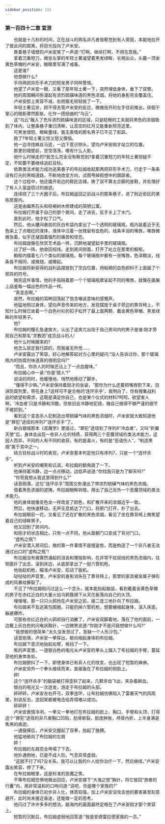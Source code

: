 ```yaml
---
sidebar_position: 133
---
```

### 第一百四十二章 宣泄  


　　也就是十几秒的时间，正在战斗的两名非凡者皆察觉到有人旁观，本能地拉开了彼此间的距离，将目光投向了卢米安。  
　　靠着巷子墙壁的卢米安笑了一声道:“打啊，继续打啊，不用在意我。”  
　　拿着沉重短刀，微张左掌的年轻土著凝望着黑发绿眸，长相出众，头戴一顶金黄色草帽的卢米安，眼睛里写满了戒备。  
　　这是谁?  
　　他想做什么?  
　　手持两把异形手术刀的短发男子同样警惕。  
　　他望了卢米安一眼，又看了那年轻土著一下，突然埋低身体，垂下了双臂。  
　　他的周围瞬间弥漫起有浓烈硫磺味道的黑色浓烟，将他的身影完全覆盖住。  
　　卢米安脸上笑容不减，右侧眉毛轻轻挑了一下。  
　　年轻土著见状，顾不得去管卢米安的反应，微微张开的左手往前推出，徘徊于掌心的暗影骤然膨胀，化作一团扭曲的“乌云”。  
　　这“乌云”融入了充斥浓烈硫磺味道的区域，只是眨眼的工夫就将黑色的浓烟吸到了体内，让整条巷子重归清晰，让高空的红月又能重新照亮这里。  
　　可黑发很短、眼眸墨绿、面无表情的那名男子已不见了影踪。  
　　跑了?年轻土著又惊又怒又懊恼。  
　　他一边寻找蛛丝马迹，一边下意识侧头，望向卢米安刚才站立的位置。  
　　那里的墙壁前，空空荡荡，哪有什么人影。  
　　他什么时候走的?我怎么完全没有察觉到?拿着沉重短刀的年轻土著惊疑不定，不知要不要继续追赶目标。  
　　依靠类法术能力成功逃离巷子的布拉姆收起那两把异形手术刀，行走于一条条没有灯光的黑暗道路，不断地改变方向，试图甩掉假想中的跟踪者。  
　　这个过程中，他还撬开街边的鞋匠店铺，换了双不算太合脚的皮鞋，并处理好了有人入室盗窃过的痕迹。  
　　连续绕了三个大圈子后，布拉姆返回之前战斗的那条巷子，进了附近街区的某栋房屋内。  
　　这是由偏黑石头和棕褐树木修建成的简陋公寓。  
　　布拉姆打开属于自己的那个房间，走了进去，反手关上了木门。  
　　直到此时，他才松了口气。  
　　然后，他从腰间悬挂的灰白布袋内拿出了一个透明的玻璃瓶，瓶内装着近乎无色染上了点暗红的液体，液体中沉着一张残留有血色的、线条丰润的嘴唇，嘴唇微微张着，似乎还凝固着强烈的痛苦和惊恐。  
　　布拉姆就像在欣赏艺术品一样，沉醉地凝望起手里的玻璃瓶。  
　　过了好一阵，他收回视线，走到房间侧面，打开了屹立在那里的橱柜。  
　　橱柜内摆着七八个类似的玻璃瓶，每个玻璃瓶中都有一张嘴唇，色泽黯淡，线条各不相同，或微翘，或嘟起。  
　　布拉姆将新获得的战利品摆放到了空白位置，用粘稠的血色颜料于上面画了个邪异的符号。  
　　做完这件事情，他的手指隔着那一个个玻璃瓶摩挲起不同的嘴唇，就像在画展上品鉴每一幅出色的作品一样。  
　　“真变态啊。”  
　　突然，布拉姆的耳畔回荡起了饱含嘲讽意味的感慨声。  
　　他猛地侧过身体，望向声音传来的地方，发现摆放于桌子旁边的靠背椅上，不知什么时候已坐着一个白色衬衫的扣子松开了最上面两颗、戴金黄色草帽、黑发绿眸的年轻男子。  
　　他?  
　　布拉姆的瞳孔急速放大，认出了这突兀出现于自己房间内的男子是谁:刚才旁观自己和那名“灵教团”成员战斗的人!  
　　他什么时候跟来的?  
　　他怎么锁定我行踪的，而我毫无所觉......  
　　卢米安露出了笑容，好心地解答起对方心里的疑问:“没人告诉过你，那个玻璃瓶内的防腐剂味道真的很明显吗?“  
　　“而且，你杀人的时候还沾上了一点血腥味。”  
　　布拉姆心中一紧:“你是‘猎人’?”  
　　说话的同时，他缓慢地、悄然地移动了脚步。  
　　“懂得不少嘛。”卢米安保持着刚才的坐姿，“那你为什么还要把嘴唇割下来，泡进防腐剂里，带在身上?这样可不是合格的‘连环杀手’，我明白了，你有搜集战利品的欲望和需求，这既是满足你自己，也是某个仪式的材料?呵呵，欲望害人啊，‘冷血者’只是冷静和冷酷，但依旧会冷静地犯错，赌自己做得不够严谨的细节不被抓到。”  
　　看到这个变态杀人犯制造出带硫磺气味的黑色浓烟时，卢米安就大致知道他是“罪犯”途径的序列7“连环杀手”了。  
　　新白银城那本《恶魔学》里提过，“罪犯“途径到了序列8“冷血者”，又叫“折翼天使”后，身体会出现一些非人化的特质，获得两三个恶魔领域的类法术能力，这因人而异，不同的人有不同的收获，有的是毒火，有的是“恶语伤人”，“制造黑烟”属于其中之一。  
　　结合目标战斗时的表现，卢米安基本判定他只有序列7，只是一个“连环杀手”。  
　　听到卢米安的嘲笑和讥讽，布拉姆的额角跳了一下。  
　　他保持着冷静，边一点点移动，边低声说道:“你找我只是为了聊天吗?”  
　　“你究竟想从我这里得到什么?”  
　　话音刚落，这位“连环杀手”周围又弥漫出了带浓烈硫磺气味的黑色浓烟。  
　　借着黑色浓烟的遮掩，布拉姆眼眸转暗，用出了自己另外一个恶魔领域的类法术能力。  
　　他的身体就像变色龙一样改变了颜色，和扩散开来的浓烟近乎一致。  
　　然后，他快速移动，无声无息抵达了门口，将房门打开，扑了出去。  
　　布拉姆眼前一花，又看见了还在扩散的黑色浓烟，看见了坐在靠背椅上微笑望着自己的绿眸男子。  
　　他又回到了房间内。  
　　和刚才的状态相比，只有一点不同，他从面朝门口变成了背对门口。  
　　“虚构之瓶”!  
　　卢米安潜入房间后，做的第一件事情不是摆姿势，而是构造了一个非凡者无法通过出口的“虚构之瓶”!  
　　布拉姆没有被骤然涌起的沮丧和懊恼影响，在非常干扰视线的黑色浓烟内，往侧面扑了出去，滚到床边，从底部拿出了一挺六管机枪。  
　　他抬起机枪，瞄准卢米安，扣动了扳机。  
　　哒哒哒的声音里，卢米安的身影消失在了靠背椅上，那里的家具被金属子弹形成的风暴给撕裂了。  
　　不见了?布拉姆刚闪过这么一个念头，就本能抬起脑袋，看到戴着金黄色草帽的男子在赤红近白的大量火焰乌鸦簇拥下从天花板落向自己的头顶。  
　　嗖嗖嗖，那一只只火鸦抢在卢米安之前，接二连三地扑向了布拉姆。  
　　布拉姆来不及逃离包围圈，只能扔掉六管机枪，想要蜷缩起身体，滚入床底，躲避爆炸。  
　　可那些赤红近白的火鸦却自行消散了，卢米安双脚着地，落在了他的面前，一边戴上灰白色的闪电状胸针，一边微笑说道:“你刚才不是问我想做什么吗?“  
　　“我想做的很简单:“太久没发泄过了，急缺一个人形沙包。”  
　　话音刚落，卢米安一拳挥出，砸向缩起身体的布拉姆。  
　　布拉姆下意识地抬起右臂，格挡了一下。  
　　嘭的声音里，一道银白色的电光从卢米安的拳头上蹿入了布拉姆的手臂，蔓延至他的身体各处。  
　　布拉姆颤抖了一下，即使身体已有非人化的改变，也出现了短暂的麻痹。  
　　卢米安另外一个拳头接续而来，直接轰在了布拉姆的侧脸上。  
　　砰!  
　　这个“连环杀手”的脑袋被打得歪斜了起来，几颗牙齿飞出，夹杂着鲜血。  
　　银白的电光又一次迸发，游走于布拉姆的头部。  
　　砰砰砰，卢米安左右开弓，双拳连环，让布拉姆仿佛陷入了雷暴天气的风雨里，别说反击，连招架都被电击给弄得难以成功。  
　　砰砰砰！  
　　卢米安表情冷冽，一拳又一拳地打在布拉姆的脸上、胸口、手臂和头顶，打得这个“罪犯”途径的非凡者胸口凹陷，肋骨断裂，脸庞肿胀，颅骨内折，上半身满是焦黑的痕迹。  
　　一通狠揍后，卢米安交握起了双拳，抬起了胳膊。  
　　他猛地砸向了布拉姆的左肩  
　　砰！  
　　布拉姆的左肩完全垮塌了下去。  
　　他扑通倒地，已是不成人形，气息异常虚弱。  
　　“这就不行了吗?没关系，我可以让我的仆人给你治疗一下，然后继续。”卢米安露出笑容，停了下来。  
　　在布拉姆眼里，这是标准的恶魔之笑。  
　　不等布拉姆恐惧地做出回应，卢米安摘下“大海之怒”胸针，将它放回“旅者的行囊”内，用非常温和的口吻问道:“说吧，你是哪个家族的?”  
　　布拉姆的身体已初步非人化，体质较强，加上卢米安没攻击他的要害甚至刻意避开，此时尚未接近昏迷，还能做一定的思考。  
　　他闪过了许许多多的想法，脑海内的画面最终定格在了卢米安刚才那个笑容上。  
　　短暂的沉默后，布拉姆虚弱地回答道:“我是安德雷拉德家族的一员。”  
